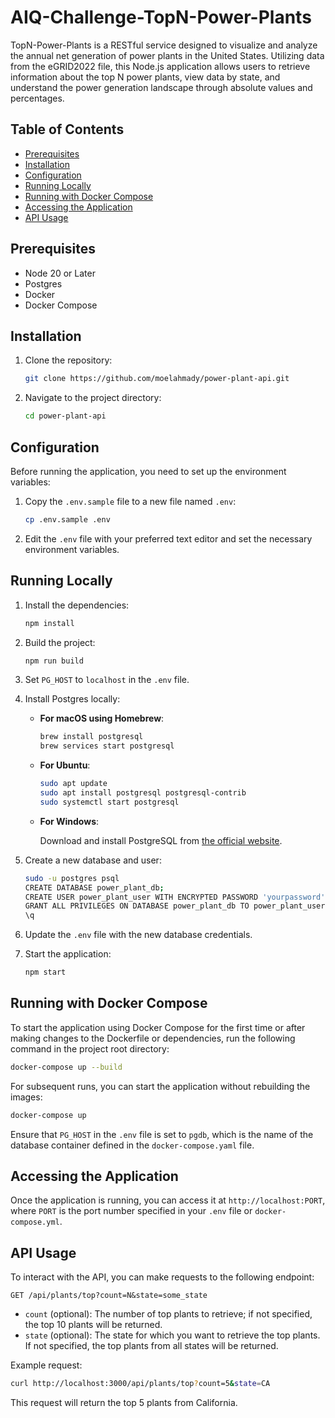 # AIQ-Challenge-TopN-Power-Plants

TopN-Power-Plants is a RESTful service designed to visualize and analyze the annual net generation of power plants in the United States. Utilizing data from the eGRID2022 file, this Node.js application allows users to retrieve information about the top N power plants, view data by state, and understand the power generation landscape through absolute values and percentages.

## Table of Contents

- [Prerequisites](#prerequisites)
- [Installation](#installation)
- [Configuration](#configuration)
- [Running Locally](#running-locally)
- [Running with Docker Compose](#running-with-docker-compose)
- [Accessing the Application](#accessing-the-application)
- [API Usage](#api-usage)

## Prerequisites

- Node 20 or Later
- Postgres
- Docker
- Docker Compose

## Installation

1. Clone the repository:

    ```bash
    git clone https://github.com/moelahmady/power-plant-api.git
    ```

2. Navigate to the project directory:

    ```bash
    cd power-plant-api
    ```

## Configuration

Before running the application, you need to set up the environment variables:

1. Copy the `.env.sample` file to a new file named `.env`:

    ```bash
    cp .env.sample .env
    ```

2. Edit the `.env` file with your preferred text editor and set the necessary environment variables.

## Running Locally

1. Install the dependencies:

    ```bash
    npm install
    ```

2. Build the project:

    ```bash
    npm run build
    ```

3. Set `PG_HOST` to `localhost` in the `.env` file.

4. Install Postgres locally:

    - **For macOS using Homebrew**:

        ```bash
        brew install postgresql
        brew services start postgresql
        ```

    - **For Ubuntu**:

        ```bash
        sudo apt update
        sudo apt install postgresql postgresql-contrib
        sudo systemctl start postgresql
        ```

    - **For Windows**:

        Download and install PostgreSQL from [the official website](https://www.postgresql.org/download/windows/).

5. Create a new database and user:

    ```bash
    sudo -u postgres psql
    CREATE DATABASE power_plant_db;
    CREATE USER power_plant_user WITH ENCRYPTED PASSWORD 'yourpassword';
    GRANT ALL PRIVILEGES ON DATABASE power_plant_db TO power_plant_user;
    \q
    ```

6. Update the `.env` file with the new database credentials.

7. Start the application:

    ```bash
    npm start
    ```

## Running with Docker Compose

To start the application using Docker Compose for the first time or after making changes to the Dockerfile or dependencies, run the following command in the project root directory:

```bash
docker-compose up --build
```

For subsequent runs, you can start the application without rebuilding the images:

```bash
docker-compose up
```

Ensure that `PG_HOST` in the `.env` file is set to `pgdb`, which is the name of the database container defined in the `docker-compose.yaml` file.

## Accessing the Application

Once the application is running, you can access it at `http://localhost:PORT`, where `PORT` is the port number specified in your `.env` file or `docker-compose.yml`.

## API Usage

To interact with the API, you can make requests to the following endpoint:

```http
GET /api/plants/top?count=N&state=some_state
```

- `count` (optional): The number of top plants to retrieve; if not specified, the top 10 plants will be returned.
- `state` (optional): The state for which you want to retrieve the top plants. If not specified, the top plants from all states will be returned.

Example request:

```bash
curl http://localhost:3000/api/plants/top?count=5&state=CA
```

This request will return the top 5 plants from California.